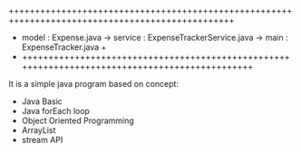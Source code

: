 +++++++++++++++++++++++++++++++++++++++++++++++++++++++++++++++++++++++++++++++++++++++++++++++++
+  model : Expense.java  -> service : ExpenseTrackerService.java -> main : ExpenseTracker.java  +                     
+ +++++++++++++++++++++++++++++++++++++++++++++++++++++++++++++++++++++++++++++++++++++++++++++++


It is a simple java program based on concept:

+ Java Basic 
+ Java forEach loop
+ Object Oriented Programming
+ ArrayList
+ stream API